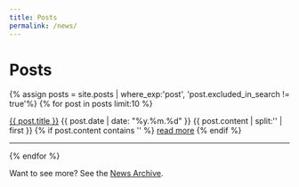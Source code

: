 ```yaml
---
title: Posts
permalink: /news/
---
```


# Posts
{% assign posts = site.posts | where_exp:'post', 'post.excluded_in_search != true'%}
{% for post in posts limit:10 %}
   <div class="post-preview">
   <a class="post-title" href="{{ post.url | prepend: site.baseurl }}">{{ post.title }}</a> <span class="post-date">{{ post.date | date: "%y.%m.%d" }}</span>
   {{ post.content | split:'<!--more-->' | first }}
   {% if post.content contains '<!--more-->' %}
    <a href="{{ post.url | prepend: site.baseurl }}">read more</a>
   {% endif %}
   </div>
   <hr>
{% endfor %}

Want to see more? See the <a href="{{ site.baseurl }}/archive/">News Archive</a>.
